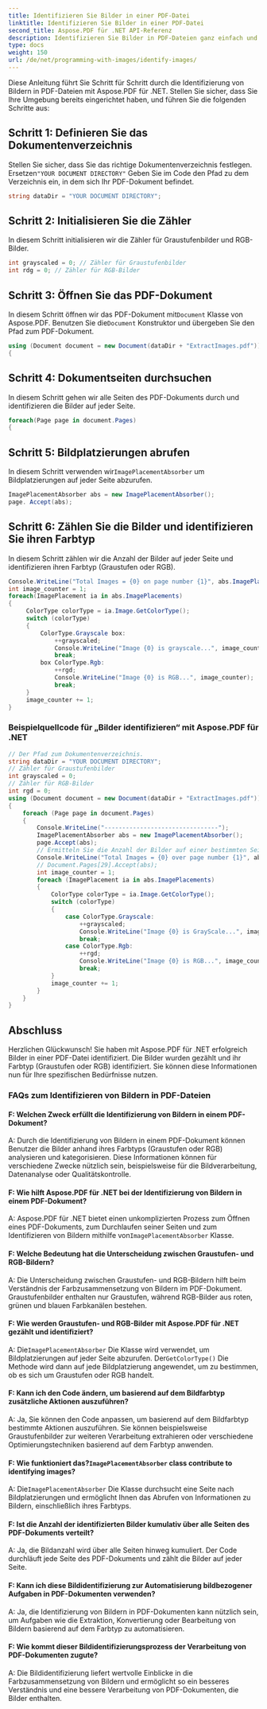 ```yaml
---
title: Identifizieren Sie Bilder in einer PDF-Datei
linktitle: Identifizieren Sie Bilder in einer PDF-Datei
second_title: Aspose.PDF für .NET API-Referenz
description: Identifizieren Sie Bilder in PDF-Dateien ganz einfach und bestimmen Sie deren Farbtyp mit Aspose.PDF für .NET.
type: docs
weight: 150
url: /de/net/programming-with-images/identify-images/
---
```

Diese Anleitung führt Sie Schritt für Schritt durch die Identifizierung von Bildern in PDF-Dateien mit Aspose.PDF für .NET. Stellen Sie sicher, dass Sie Ihre Umgebung bereits eingerichtet haben, und führen Sie die folgenden Schritte aus:

## Schritt 1: Definieren Sie das Dokumentenverzeichnis

 Stellen Sie sicher, dass Sie das richtige Dokumentenverzeichnis festlegen. Ersetzen`"YOUR DOCUMENT DIRECTORY"` Geben Sie im Code den Pfad zu dem Verzeichnis ein, in dem sich Ihr PDF-Dokument befindet.

```csharp
string dataDir = "YOUR DOCUMENT DIRECTORY";
```

## Schritt 2: Initialisieren Sie die Zähler

In diesem Schritt initialisieren wir die Zähler für Graustufenbilder und RGB-Bilder.

```csharp
int grayscaled = 0; // Zähler für Graustufenbilder
int rdg = 0; // Zähler für RGB-Bilder
```

## Schritt 3: Öffnen Sie das PDF-Dokument

In diesem Schritt öffnen wir das PDF-Dokument mit`Document` Klasse von Aspose.PDF. Benutzen Sie die`Document` Konstruktor und übergeben Sie den Pfad zum PDF-Dokument.

```csharp
using (Document document = new Document(dataDir + "ExtractImages.pdf"))
{
```

## Schritt 4: Dokumentseiten durchsuchen

In diesem Schritt gehen wir alle Seiten des PDF-Dokuments durch und identifizieren die Bilder auf jeder Seite.

```csharp
foreach(Page page in document.Pages)
{
```

## Schritt 5: Bildplatzierungen abrufen

 In diesem Schritt verwenden wir`ImagePlacementAbsorber` um Bildplatzierungen auf jeder Seite abzurufen.

```csharp
ImagePlacementAbsorber abs = new ImagePlacementAbsorber();
page. Accept(abs);
```

## Schritt 6: Zählen Sie die Bilder und identifizieren Sie ihren Farbtyp

In diesem Schritt zählen wir die Anzahl der Bilder auf jeder Seite und identifizieren ihren Farbtyp (Graustufen oder RGB).

```csharp
Console.WriteLine("Total Images = {0} on page number {1}", abs.ImagePlacements.Count, page.Number);
int image_counter = 1;
foreach(ImagePlacement ia in abs.ImagePlacements)
{
     ColorType colorType = ia.Image.GetColorType();
     switch (colorType)
     {
         ColorType.Grayscale box:
             ++grayscaled;
             Console.WriteLine("Image {0} is grayscale...", image_counter);
             break;
         box ColorType.Rgb:
             ++rgd;
             Console.WriteLine("Image {0} is RGB...", image_counter);
             break;
     }
     image_counter += 1;
}
```

### Beispielquellcode für „Bilder identifizieren“ mit Aspose.PDF für .NET 
```csharp
// Der Pfad zum Dokumentenverzeichnis.
string dataDir = "YOUR DOCUMENT DIRECTORY";
// Zähler für Graustufenbilder
int grayscaled = 0;
// Zähler für RGB-Bilder
int rgd = 0;
using (Document document = new Document(dataDir + "ExtractImages.pdf"))
{
	foreach (Page page in document.Pages)
	{
		Console.WriteLine("--------------------------------");
		ImagePlacementAbsorber abs = new ImagePlacementAbsorber();
		page.Accept(abs);
		// Ermitteln Sie die Anzahl der Bilder auf einer bestimmten Seite
		Console.WriteLine("Total Images = {0} over page number {1}", abs.ImagePlacements.Count, page.Number);
		// Document.Pages[29].Accept(abs);
		int image_counter = 1;
		foreach (ImagePlacement ia in abs.ImagePlacements)
		{
			ColorType colorType = ia.Image.GetColorType();
			switch (colorType)
			{
				case ColorType.Grayscale:
					++grayscaled;
					Console.WriteLine("Image {0} is GrayScale...", image_counter);
					break;
				case ColorType.Rgb:
					++rgd;
					Console.WriteLine("Image {0} is RGB...", image_counter);
					break;
			}
			image_counter += 1;
		}
	}
}
```

## Abschluss

Herzlichen Glückwunsch! Sie haben mit Aspose.PDF für .NET erfolgreich Bilder in einer PDF-Datei identifiziert. Die Bilder wurden gezählt und ihr Farbtyp (Graustufen oder RGB) identifiziert. Sie können diese Informationen nun für Ihre spezifischen Bedürfnisse nutzen.

### FAQs zum Identifizieren von Bildern in PDF-Dateien

#### F: Welchen Zweck erfüllt die Identifizierung von Bildern in einem PDF-Dokument?

A: Durch die Identifizierung von Bildern in einem PDF-Dokument können Benutzer die Bilder anhand ihres Farbtyps (Graustufen oder RGB) analysieren und kategorisieren. Diese Informationen können für verschiedene Zwecke nützlich sein, beispielsweise für die Bildverarbeitung, Datenanalyse oder Qualitätskontrolle.

#### F: Wie hilft Aspose.PDF für .NET bei der Identifizierung von Bildern in einem PDF-Dokument?

 A: Aspose.PDF für .NET bietet einen unkomplizierten Prozess zum Öffnen eines PDF-Dokuments, zum Durchlaufen seiner Seiten und zum Identifizieren von Bildern mithilfe von`ImagePlacementAbsorber` Klasse.

#### F: Welche Bedeutung hat die Unterscheidung zwischen Graustufen- und RGB-Bildern?

A: Die Unterscheidung zwischen Graustufen- und RGB-Bildern hilft beim Verständnis der Farbzusammensetzung von Bildern im PDF-Dokument. Graustufenbilder enthalten nur Graustufen, während RGB-Bilder aus roten, grünen und blauen Farbkanälen bestehen.

#### F: Wie werden Graustufen- und RGB-Bilder mit Aspose.PDF für .NET gezählt und identifiziert?

 A: Die`ImagePlacementAbsorber` Die Klasse wird verwendet, um Bildplatzierungen auf jeder Seite abzurufen. Der`GetColorType()` Die Methode wird dann auf jede Bildplatzierung angewendet, um zu bestimmen, ob es sich um Graustufen oder RGB handelt.

#### F: Kann ich den Code ändern, um basierend auf dem Bildfarbtyp zusätzliche Aktionen auszuführen?

A: Ja, Sie können den Code anpassen, um basierend auf dem Bildfarbtyp bestimmte Aktionen auszuführen. Sie können beispielsweise Graustufenbilder zur weiteren Verarbeitung extrahieren oder verschiedene Optimierungstechniken basierend auf dem Farbtyp anwenden.

####  F: Wie funktioniert das?`ImagePlacementAbsorber` class contribute to identifying images?

 A: Die`ImagePlacementAbsorber` Die Klasse durchsucht eine Seite nach Bildplatzierungen und ermöglicht Ihnen das Abrufen von Informationen zu Bildern, einschließlich ihres Farbtyps.

#### F: Ist die Anzahl der identifizierten Bilder kumulativ über alle Seiten des PDF-Dokuments verteilt?

A: Ja, die Bildanzahl wird über alle Seiten hinweg kumuliert. Der Code durchläuft jede Seite des PDF-Dokuments und zählt die Bilder auf jeder Seite.

#### F: Kann ich diese Bildidentifizierung zur Automatisierung bildbezogener Aufgaben in PDF-Dokumenten verwenden?

A: Ja, die Identifizierung von Bildern in PDF-Dokumenten kann nützlich sein, um Aufgaben wie die Extraktion, Konvertierung oder Bearbeitung von Bildern basierend auf dem Farbtyp zu automatisieren.

#### F: Wie kommt dieser Bildidentifizierungsprozess der Verarbeitung von PDF-Dokumenten zugute?

A: Die Bildidentifizierung liefert wertvolle Einblicke in die Farbzusammensetzung von Bildern und ermöglicht so ein besseres Verständnis und eine bessere Verarbeitung von PDF-Dokumenten, die Bilder enthalten.